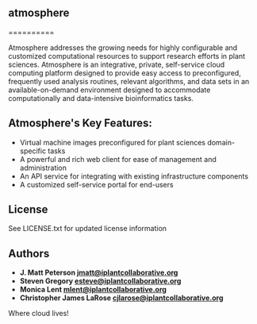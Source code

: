## atmosphere
==========

Atmosphere addresses the growing needs for highly configurable and customized computational resources to support research efforts in plant sciences. Atmosphere is an integrative, private, self-service cloud computing platform designed to provide easy access to preconfigured, frequently used analysis routines, relevant algorithms, and data sets in an available-on-demand environment designed to accommodate computationally and data-intensive bioinformatics tasks.

## Atmosphere's Key Features:

+ Virtual machine images preconfigured for plant sciences domain-specific tasks
+ A powerful and rich web client for ease of management and administration
+ An API service for integrating with existing infrastructure components
+ A customized self-service portal for end-users

## License

See LICENSE.txt for updated license information

## Authors

+ **J. Matt Peterson <jmatt@iplantcollaborative.org>**
+ **Steven Gregory <esteve@iplantcollaborative.org>**
+ **Monica Lent <mlent@iplantcollaborative.org>**
+ **Christopher James LaRose <cjlarose@iplantcollaborative.org>**

Where cloud lives!

